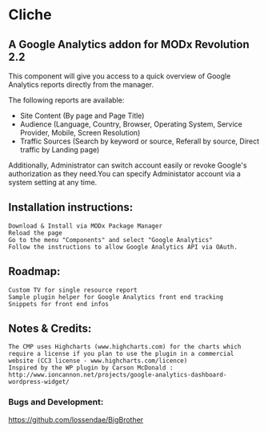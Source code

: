 # Cliche #

## A Google Analytics addon for MODx Revolution 2.2 ##

This component will give you access to a quick overview of Google Analytics reports directly from the manager.

The following reports are available:

- Site Content (By page and Page Title)
- Audience (Language, Country, Browser, Operating System, Service Provider, Mobile, Screen Resolution)
- Traffic Sources (Search by keyword or source, Referall by source, Direct traffic by Landing page)

Additionally, Administrator can switch account easily or revoke Google's authorization as they need.You can specify Administator account via a system setting at any time.

## Installation instructions: ##

    Download & Install via MODx Package Manager
    Reload the page
    Go to the menu "Components" and select "Google Analytics"
    Follow the instructions to allow Google Analytics API via OAuth.

## Roadmap: ##

    Custom TV for single resource report
    Sample plugin helper for Google Analytics front end tracking
    Snippets for front end infos

## Notes & Credits: ##

    The CMP uses Highcharts (www.highcharts.com) for the charts which require a license if you plan to use the plugin in a commercial website (CC3 license - www.highcharts.com/licence)
    Inspired by the WP plugin by Carson McDonald : http://www.ioncannon.net/projects/google-analytics-dashboard-wordpress-widget/

### Bugs and Development: ###

https://github.com/lossendae/BigBrother